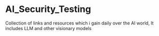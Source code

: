 # AI_Security_Testing
Collection of links and resources which i gain daily over the AI world, It includes LLM and other visionary models
